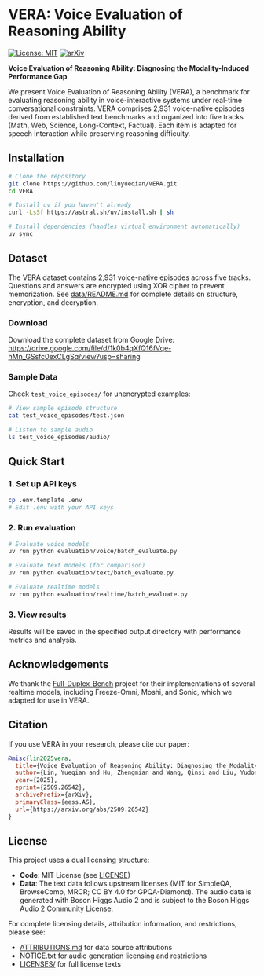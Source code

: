 # VERA: Voice Evaluation of Reasoning Ability

[![License: MIT](https://img.shields.io/badge/License-MIT-blue.svg)](https://opensource.org/licenses/MIT) [![arXiv](https://img.shields.io/badge/arXiv-2509.26542-b31b1b.svg)](https://arxiv.org/abs/2509.26542)

**Voice Evaluation of Reasoning Ability: Diagnosing the Modality-Induced Performance Gap**

We present Voice Evaluation of Reasoning Ability (VERA), a benchmark for evaluating reasoning ability in voice-interactive systems under real-time conversational constraints. VERA comprises 2,931 voice-native episodes derived from established text benchmarks and organized into five tracks (Math, Web, Science, Long-Context, Factual). Each item is adapted for speech interaction while preserving reasoning difficulty.

## Installation

```bash
# Clone the repository
git clone https://github.com/linyueqian/VERA.git
cd VERA

# Install uv if you haven't already
curl -LsSf https://astral.sh/uv/install.sh | sh

# Install dependencies (handles virtual environment automatically)
uv sync
```

## Dataset

The VERA dataset contains 2,931 voice-native episodes across five tracks. Questions and answers are encrypted using XOR cipher to prevent memorization. See [data/README.md](data/README.md) for complete details on structure, encryption, and decryption.

### Download

Download the complete dataset from Google Drive: https://drive.google.com/file/d/1k0b4qXfQ16fVqe-hMn_GSsfc0exCLgSq/view?usp=sharing

### Sample Data

Check `test_voice_episodes/` for unencrypted examples:

```bash
# View sample episode structure
cat test_voice_episodes/test.json

# Listen to sample audio
ls test_voice_episodes/audio/
```

## Quick Start

### 1. Set up API keys

```bash
cp .env.template .env
# Edit .env with your API keys
```

### 2. Run evaluation

```bash
# Evaluate voice models
uv run python evaluation/voice/batch_evaluate.py

# Evaluate text models (for comparison)
uv run python evaluation/text/batch_evaluate.py

# Evaluate realtime models
uv run python evaluation/realtime/batch_evaluate.py
```

### 3. View results

Results will be saved in the specified output directory with performance metrics and analysis.

## Acknowledgements

We thank the [Full-Duplex-Bench](https://github.com/DanielLin94144/Full-Duplex-Bench) project for their implementations of several realtime models, including Freeze-Omni, Moshi, and Sonic, which we adapted for use in VERA.

## Citation

If you use VERA in your research, please cite our paper:

```bibtex
@misc{lin2025vera,
  title={Voice Evaluation of Reasoning Ability: Diagnosing the Modality-Induced Performance Gap},
  author={Lin, Yueqian and Hu, Zhengmian and Wang, Qinsi and Liu, Yudong and Zhang, Hengfan and Subramanian, Jayakumar and Vlassis, Nikos and Li, Hai Helen and Chen, Yiran},
  year={2025},
  eprint={2509.26542},
  archivePrefix={arXiv},
  primaryClass={eess.AS},
  url={https://arxiv.org/abs/2509.26542}
}
```

## License

This project uses a dual licensing structure:

- **Code**: MIT License (see [LICENSE](LICENSE))
- **Data**: The text data follows upstream licenses (MIT for SimpleQA, BrowseComp, MRCR; CC BY 4.0 for GPQA-Diamond). The audio data is generated with Boson Higgs Audio 2 and is subject to the Boson Higgs Audio 2 Community License.

For complete licensing details, attribution information, and restrictions, please see:
- [ATTRIBUTIONS.md](ATTRIBUTIONS.md) for data source attributions
- [NOTICE.txt](NOTICE.txt) for audio generation licensing and restrictions
- [LICENSES/](LICENSES/) for full license texts
